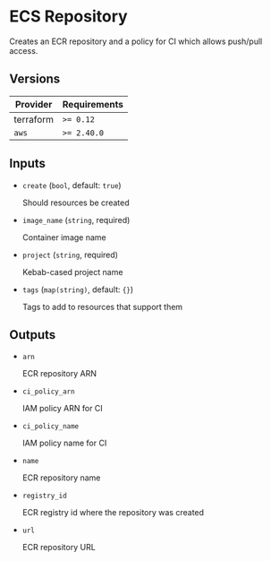 # ECS Repository

Creates an ECR repository and a policy for CI which allows push/pull access.

<!-- BEGIN_TF_DOCS -->

## Versions

| Provider  | Requirements |
| --------- | ------------ |
| terraform | `>= 0.12`    |
| `aws`     | `>= 2.40.0`  |

## Inputs

- `create` (`bool`, default: `true`)

  Should resources be created

- `image_name` (`string`, required)

  Container image name

- `project` (`string`, required)

  Kebab-cased project name

- `tags` (`map(string)`, default: `{}`)

  Tags to add to resources that support them

## Outputs

- `arn`

  ECR repository ARN

- `ci_policy_arn`

  IAM policy ARN for CI

- `ci_policy_name`

  IAM policy name for CI

- `name`

  ECR repository name

- `registry_id`

  ECR registry id where the repository was created

- `url`

  ECR repository URL
